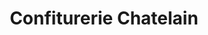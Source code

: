 ---
title: "Confiturerie Chatelain"
url: /la-batie-neuve/confiturerie-chatelain/
shop: confiserie
---
